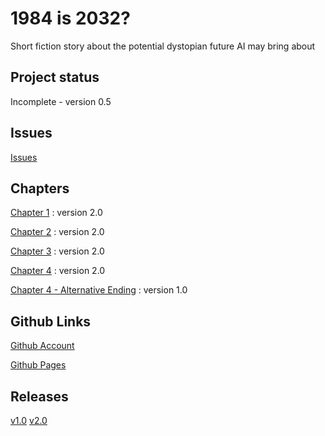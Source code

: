 # 1984 is 2032?

Short fiction story about the potential dystopian future AI may bring about

## Project status
Incomplete - version 0.5

## Issues
[Issues](https://github.com/dihn/year3-story-2018/issues)

## Chapters
[Chapter 1](chapter01.html) : version 2.0

[Chapter 2](chapter02.html) : version 2.0

[Chapter 3](chapter03.html) : version 2.0

[Chapter 4](chapter04.html) : version 2.0

[Chapter 4 - Alternative Ending](https://github.com/dihn/year3-story-2018/blob/alternative_ending/alternative_ending.html) : version 1.0

## Github Links
[Github Account](https://github.com/dihn)

[Github Pages](https://dihn.github.io/year3-story-2018/)

## Releases
[v1.0](https://github.com/dihn/year3-story-2018/releases/tag/v1.0)
[v2.0](https://github.com/dihn/year3-story-2018/releases/tag/v2.0)